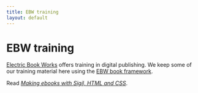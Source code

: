 ```yaml
---
title: EBW training
layout: default
---
```


# EBW training

[Electric Book Works](http://electricbookworks.com) offers training in digital publishing. We keep some of our training material here using the [EBW book framework](https://github.com/electricbookworks/book-framework).

Read [*Making ebooks with Sigil, HTML and CSS*](making-ebooks/0-3-contents.html).
